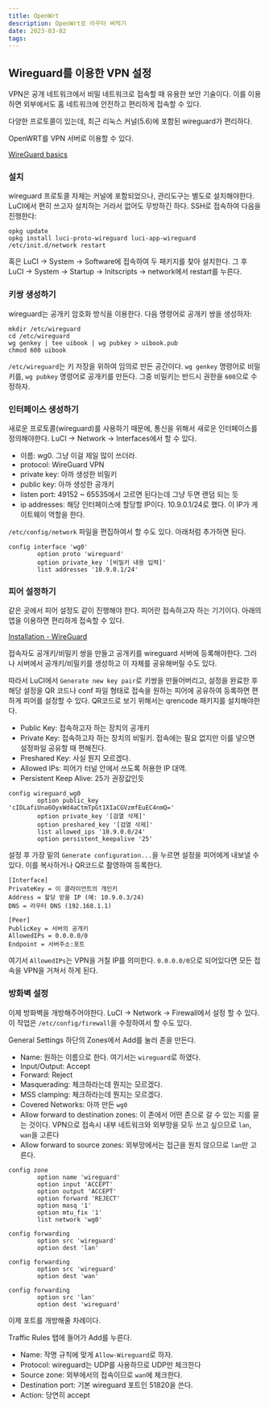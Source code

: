 ```yaml
---
title: OpenWrt
description: OpenWrt로 라우터 써먹기
date: 2023-03-02
tags:
---
```


## Wireguard를 이용한 VPN 설정

VPN은 공개 네트워크에서 비밀 네트워크로 접속할 때 유용한 보안 기술이다. 이를 이용하면 외부에서도 홈 네트워크에 안전하고 편리하게 접속할 수 있다.

다양한 프로토콜이 있는데, 최근 리눅스 커널(5.6)에 포함된 wireguard가 편리하다.

OpenWRT를 VPN 서버로 이용할 수 있다.

[WireGuard basics](https://openwrt.org/docs/guide-user/services/vpn/wireguard/basics)

### 설치

wireguard 프로토콜 자체는 커널에 포함되었으나, 관리도구는 별도로 설치해야한다. LuCI에서 편히 쓰고자 설치하는 거라서 없어도 무방하긴 하다. SSH로 접속하여 다음을 진행한다:

```
opkg update
opkg install luci-proto-wireguard luci-app-wireguard
/etc/init.d/network restart
```

혹은 LuCI → System → Software에 접속하여 두 패키지를 찾아 설치한다. 그 후 LuCI → System → Startup → Initscripts → network에서 restart를 누른다.

### 키쌍 생성하기

wireguard는 공개키 암호화 방식을 이용한다. 다음 명령어로 공개키 쌍을 생성하자:

```
mkdir /etc/wireguard
cd /etc/wireguard
wg genkey | tee uibook | wg pubkey > uibook.pub
chmod 600 uibook
```

`/etc/wireguard`는 키 저장을 위하여 임의로 만든 공간이다. `wg genkey` 명령어로 비밀키를, `wg pubkey` 명령어로 공개키를 만든다. 그중 비밀키는 반드시 권한을 `600`으로 수정하자.

### 인터페이스 생성하기

새로운 프로토콜(wireguard)를 사용하기 때문에, 통신을 위해서 새로운 인터페이스를 정의해야한다. LuCI → Network → Interfaces에서 할 수 있다.

- 이름: wg0. 그냥 이걸 제일 많이 쓰더라.
- protocol: WireGuard VPN
- private key: 아까 생성한 비밀키
- public key: 아까 생성한 공개키
- listen port: 49152 ~ 65535에서 고르면 된다는데 그냥 두면 랜덤 되는 듯
- ip addresses: 해당 인터페이스에 할당할 IP이다. 10.9.0.1/24로 했다. 이 IP가 게이트웨이 역할을 한다.

`/etc/config/network` 파일을 편집하여서 할 수도 있다. 아래처럼 추가하면 된다.

```
config interface 'wg0'
        option proto 'wireguard'
        option private_key '[비밀키 내용 입력]'
        list addresses '10.9.0.1/24'
```

### 피어 설정하기

같은 곳에서 피어 설정도 같이 진행해야 한다. 피어란 접속하고자 하는 기기이다. 아래의 앱을 이용하면 편리하게 접속할 수 있다.

[Installation - WireGuard](https://www.wireguard.com/install/)

접속자도 공개키/비밀키 쌍을 만들고 공개키를 wireguard 서버에 등록해야한다. 그러나 서버에서 공개키/비밀키를 생성하고 이 자체를 공유해버릴 수도 있다.

따라서 LuCI에서 `Generate new key pair`로 키쌍을 만들어버리고, 설정을 완료한 후 해당 설정을 QR 코드나 conf 파일 형태로 접속을 원하는 피어에 공유하여 등록하면 편하게 피어를 설정할 수 있다. QR코드로 보기 위해서는 qrencode 패키지를 설치해야한다.

- Public Key: 접속하고자 하는 장치의 공개키
- Private Key: 접속하고자 하는 장치의 비밀키. 접속에는 필요 없지만 이를 넣으면 설정파일 공유할 때 편해진다.
- Preshared Key: 사실 뭔지 모르겠다.
- Allowed IPs: 피어가 터널 안에서 쓰도록 허용한 IP 대역.
- Persistent Keep Alive: 25가 권장값인듯

```
config wireguard_wg0
        option public_key 'cIDLafiUna6OyxWd4aCtmTpGt1XIaCGVzmfEuEC4nmQ='
        option private_key '[검열 삭제]'
        option preshared_key '[검열 삭제]'
        list allowed_ips '10.9.0.0/24'
        option persistent_keepalive '25'
```

설정 후 가장 밑의 `Generate configuration...`을 누르면 설정을 피어에게 내보낼 수 있다. 이를 복사하거나 QR코드로 촬영하여 등록한다.

```
[Interface]
PrivateKey = 이 클라이언트의 개인키
Address = 할당 받을 IP (예: 10.9.0.3/24)
DNS = 라우터 DNS (192.168.1.1)

[Peer]
PublicKey = 서버의 공개키
AllowedIPs = 0.0.0.0/0
Endpoint = 서버주소:포트
```

여기서 `AllowedIPs`는 VPN을 거칠 IP를 의미한다. `0.0.0.0/0`으로 되어있다면
모든 접속을 VPN을 거쳐서 하게 된다.

### 방화벽 설정

이제 방화벽을 개방해주어야한다. LuCI → Network → Firewall에서 설정 할 수 있다. 이 작업은 `/etc/config/firewall`을 수정하여서 할 수도 있다.

General Settings 하단의 Zones에서 Add를 눌러 존을 만든다.

- Name: 원하는 이름으로 한다. 여기서는 `wireguard`로 하였다.
- Input/Output: Accept
- Forward: Reject
- Masquerading: 체크하라는데 뭔지는 모르겠다.
- MSS clamping: 체크하라는데 뭔지는 모르겠다.
- Covered Networks: 아까 만든 `wg0`
- Allow forward to destination zones: 이 존에서 어떤 존으로 갈 수 있는 지를 묻는 것이다. VPN으로 접속시 내부 네트워크와 외부망을 모두 쓰고 싶으므로 `lan`, `wan`을 고른다
- Allow forward to source zones: 외부망에서는 접근을 원치 않으므로 `lan`만 고른다.

```
config zone
        option name 'wireguard'
        option input 'ACCEPT'
        option output 'ACCEPT'
        option forward 'REJECT'
        option masq '1'
        option mtu_fix '1'
        list network 'wg0'

config forwarding
        option src 'wireguard'
        option dest 'lan'

config forwarding
        option src 'wireguard'
        option dest 'wan'

config forwarding
        option src 'lan'
        option dest 'wireguard'
```

이제 포트를 개방해줄 차례이다.

Traffic Rules 탭에 들어가 Add를 누른다.

- Name: 작명 규칙에 맞게 `Allow-Wireguard`로 하자.
- Protocol: wireguard는 UDP를 사용하므로 UDP만 체크한다
- Source zone: 외부에서의 접속이므로 `wan`에 체크한다.
- Destination port: 기본 wireguard 포트인 51820을 쓴다.
- Action: 당연히 accept
